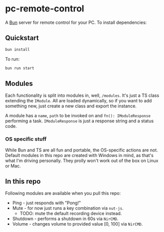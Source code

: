 # pc-remote-control
A [Bun](https://bun.sh) server for remote control for your PC.
To install dependencies:
## Quickstart
```bash
bun install
```

To run:

```bash
bun run start
```
## Modules
Each functionality is split into modules in, well, `/modules`. It's just a TS class extending the `IModule`. All are loaded dynamically, so if you want to add something new, just create a new class and export the instance.

A module has a `name`, `path` to be invoked on and `fn(): IModuleResponse` performing a task. `IModuleResponse` is just a response string and a status code.
### OS specific stuff
While Bun and TS are all fun and portable, the OS-specific actions are not. Default modules in this repo are created with Windows in mind, as that's what I'm driving personally. They prolly won't work out of the box on Linux or Mac.
## In this repo
Following modules are available when you pull this repo:
- Ping - just responds with "Pong!"
- Mute - for now just runs a key combination via `nut-js`. 
  - TODO: mute the default recording device instead.
- Shutdown - performs a shutdown in 60s via `NirCMD`.
- Volume - changes volume to provided value [0, 100] via `NirCMD`.